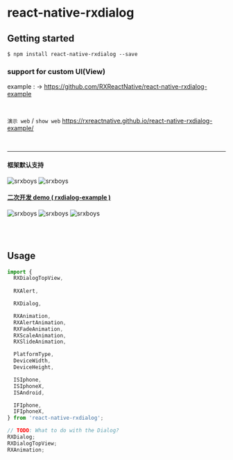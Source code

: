 
# react-native-rxdialog

## Getting started

`$ npm install react-native-rxdialog --save`

### support for custom UI(View)

example : -> https://github.com/RXReactNative/react-native-rxdialog-example

<br />

`演示 web` / `show web`
https://rxreactnative.github.io/react-native-rxdialog-example/

<br />

---


#### 框架默认支持
![srxboys](https://github.com/RXReactNative/react-native-rxdialog/blob/master/screen_img/1.png)
![srxboys](https://github.com/RXReactNative/react-native-rxdialog/blob/master/screen_img/2.png)

#### [ 二次开发 demo ( rxdialog-example ) ](https://github.com/RXReactNative/react-native-rxdialog-example)
![srxboys](https://github.com/RXReactNative/react-native-rxdialog/blob/master/screen_img/3.png)
![srxboys](https://github.com/RXReactNative/react-native-rxdialog/blob/master/screen_img/4.png)
![srxboys](https://github.com/RXReactNative/react-native-rxdialog/blob/master/screen_img/5.png)

<br /><br />

## Usage
```javascript
import {
  RXDialogTopView,
  
  RXAlert,

  RXDialog,

  RXAnimation,
  RXAlertAnimation,
  RXFadeAnimation,
  RXScaleAnimation,
  RXSlideAnimation,

  PlatformType,
  DeviceWidth,
  DeviceHeight,

  ISIphone,
  ISIphoneX,
  ISAndroid,

  IFIphone,
  IFIphoneX,
} from 'react-native-rxdialog';

// TODO: What to do with the Dialog?
RXDialog;
RXDialogTopView;
RXAnimation;
```
  
